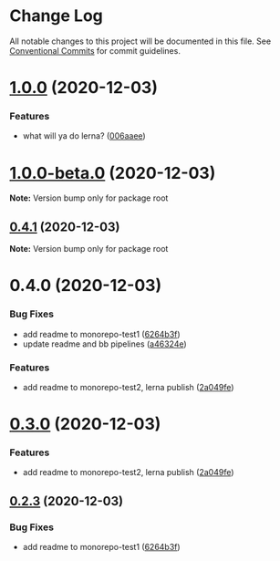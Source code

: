 # Change Log

All notable changes to this project will be documented in this file.
See [Conventional Commits](https://conventionalcommits.org) for commit guidelines.

# [1.0.0](https://github.com/Jimmydalecleveland/lerna-example/compare/v1.0.0-beta.0...v1.0.0) (2020-12-03)


### Features

* what will ya do lerna? ([006aaee](https://github.com/Jimmydalecleveland/lerna-example/commit/006aaeec65cb79b6f61f2b9ed4ee248867a4f052))





# [1.0.0-beta.0](https://github.com/Jimmydalecleveland/lerna-example/compare/v0.4.1...v1.0.0-beta.0) (2020-12-03)

**Note:** Version bump only for package root





## [0.4.1](http://bitbucket.org/lividturkey/lerna-example/compare/v0.4.0...v0.4.1) (2020-12-03)

**Note:** Version bump only for package root





# 0.4.0 (2020-12-03)


### Bug Fixes

* add readme to monorepo-test1 ([6264b3f](http://bitbucket.org/lividturkey/lerna-example/commits/6264b3f75a0bda1f4c3f74688a8fd2bbe2a8a6d4))
* update readme and bb pipelines ([a46324e](http://bitbucket.org/lividturkey/lerna-example/commits/a46324ed9fa8cf3c7cc88a732cd8a247cf68bafa))


### Features

* add readme to monorepo-test2, lerna publish ([2a049fe](http://bitbucket.org/lividturkey/lerna-example/commits/2a049fe4855d07338d4a8b88816b8fce25b1d291))





# [0.3.0](https://github.com/Jimmydalecleveland/lerna-example/compare/v0.2.3...v0.3.0) (2020-12-03)


### Features

* add readme to monorepo-test2, lerna publish ([2a049fe](https://github.com/Jimmydalecleveland/lerna-example/commit/2a049fe4855d07338d4a8b88816b8fce25b1d291))





## [0.2.3](https://github.com/Jimmydalecleveland/lerna-example/compare/v0.2.2...v0.2.3) (2020-12-03)


### Bug Fixes

* add readme to monorepo-test1 ([6264b3f](https://github.com/Jimmydalecleveland/lerna-example/commit/6264b3f75a0bda1f4c3f74688a8fd2bbe2a8a6d4))
